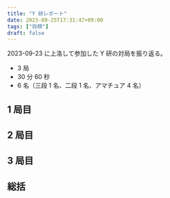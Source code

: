 ```yaml
---
title: "Y 研レポート"
date: 2023-09-25T17:31:47+09:00
tags: ["将棋"]
draft: false
---
```


2023-09-23 に上洛して参加した Y 研の対局を振り返る。

- 3 局
- 30 分 60 秒
- 6 名（三段 1 名、二段 1 名、アマチュア 4 名）

## 1 局目
## 2 局目
## 3 局目
## 総括

